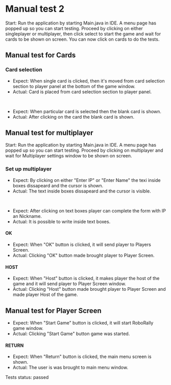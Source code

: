 # Manual test 2

Start: Run the application by starting Main.java in IDE. 
	A menu page has popped up so you can start testing. Proceed by clicking on either singleplayer or multiplayer, then click select to start the game and wait for cards to be shown on screen. You can now click on cards to do the tests.

## Manual test for Cards

### Card selection
 - Expect: When single card is clicked, then it's moved from card selection section to player panel at the bottom of the game window. 
 - Actual: Card is placed from card selection section to player panel.
 <br>
 
 - Expect: When particular card is selected then the blank card is shown.
 - Actual: After clicking on the card the blank card is shown. 
 
## Manual test for multiplayer
Start: Run the application by starting Main.java in IDE. 
	A menu page has popped up so you can start testing. Proceed by clicking on multiplayer and wait for Multiplayer settings window to be shown on screen.

### Set up multiplayer
 - Expect: By clicking on either "Enter IP" or "Enter Name" the texi inside boxes dissapeard and the cursor is shown.
 - Actual: The text inside boxes dissapeard and the cursor is visible. 
<br>

 - Expect: After clicking on text boxes player can complete the form with IP an Nickname.
 - Actual: It is possible to write inside text boxes.
 
#### OK
 - Expect: When "OK" button is clicked, it will send player to Players Screen.
 - Actual: Clicking "OK" button made brought player to Player Screen. 
  
#### HOST
 - Expect: When "Host" button is clicked, it makes player the host of the game and it will send player to Player Screen window.
 - Actual: Clicking "Host" button made brought player to Player Screen and made player Host of the game. 
 
## Manual test for Player Screen
 - Expect: When "Start Game" button is clicked, it will start RoboRally game window.
 - Actual: Clicking "Start Game" button game was started. 
 
#### RETURN
 - Expect: When "Return" button is clicked, the main menu screen is shown.
 - Actual: The user is was brought to main menu window.  
 
 Tests status: passed

